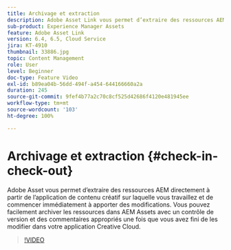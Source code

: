 ```yaml
---
title: Archivage et extraction
description: Adobe Asset Link vous permet d’extraire des ressources AEM directement à partir de l’application de contenu créatif sur laquelle vous travaillez et de commencer immédiatement à apporter des modifications. Vous pouvez facilement archiver les ressources dans AEM Assets avec un contrôle de version et des commentaires appropriés une fois que vous avez fini de les modifier dans votre application Creative Cloud.
sub-product: Experience Manager Assets
feature: Adobe Asset Link
version: 6.4, 6.5, Cloud Service
jira: KT-4910
thumbnail: 33886.jpg
topic: Content Management
role: User
level: Beginner
doc-type: Feature Video
exl-id: b89ea04b-56dd-494f-a454-644166660a2a
duration: 245
source-git-commit: 9fef4b77a2c70c8cf525d42686f4120e481945ee
workflow-type: tm+mt
source-wordcount: '103'
ht-degree: 100%

---
```


# Archivage et extraction {#check-in-check-out}

Adobe Asset vous permet d’extraire des ressources AEM directement à partir de l’application de contenu créatif sur laquelle vous travaillez et de commencer immédiatement à apporter des modifications. Vous pouvez facilement archiver les ressources dans AEM Assets avec un contrôle de version et des commentaires appropriés une fois que vous avez fini de les modifier dans votre application Creative Cloud.

>[!VIDEO](https://video.tv.adobe.com/v/33886?quality=12&learn=on)
